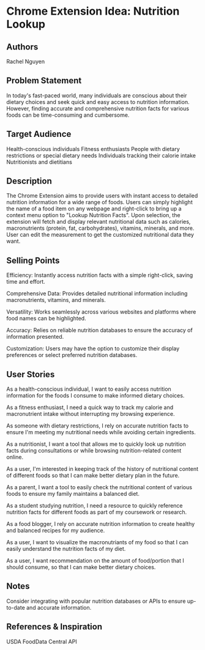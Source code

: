 # Chrome Extension Idea: Nutrition Lookup

## Authors

Rachel Nguyen

## Problem Statement

In today's fast-paced world, many individuals are conscious about their dietary choices and seek quick and easy access to nutrition information. However, finding accurate and comprehensive nutrition facts for various foods can be time-consuming and cumbersome.


## Target Audience

Health-conscious individuals
Fitness enthusiasts
People with dietary restrictions or special dietary needs
Individuals tracking their calorie intake
Nutritionists and dietitians


## Description

The Chrome Extension aims to provide users with instant access to detailed nutrition information for a wide range of foods. Users can simply highlight the name of a food item on any webpage and right-click to bring up a context menu option to "Lookup Nutrition Facts". Upon selection, the extension will fetch and display relevant nutritional data such as calories, macronutrients (protein, fat, carbohydrates), vitamins, minerals, and more. User can edit the measurement to get the customized 
nutritional data they want. 

## Selling Points

Efficiency: Instantly access nutrition facts with a simple right-click, saving time and effort.

Comprehensive Data: Provides detailed nutritional information including macronutrients, vitamins, and minerals.

Versatility: Works seamlessly across various websites and platforms where food names can be highlighted.

Accuracy: Relies on reliable nutrition databases to ensure the accuracy of information presented.

Customization: Users may have the option to customize their display preferences or select preferred nutrition databases.

## User Stories

As a health-conscious individual, I want to easily access nutrition information for the foods I consume to make informed dietary choices.

As a fitness enthusiast, I need a quick way to track my calorie and macronutrient intake without interrupting my browsing experience.

As someone with dietary restrictions, I rely on accurate nutrition facts to ensure I'm meeting my nutritional needs while avoiding certain ingredients.

As a nutritionist, I want a tool that allows me to quickly look up nutrition facts during consultations or while browsing nutrition-related content online.

As a user, I'm interested in keeping track of the history of nutritional content of different foods so that I can make better dietary plan in the 
future.

As a parent, I want a tool to easily check the nutritional content of various foods to ensure my family maintains a balanced diet.

As a student studying nutrition, I need a resource to quickly reference nutrition facts for different foods as part of my coursework or research.

As a food blogger, I rely on accurate nutrition information to create healthy and balanced recipes for my audience.

As a user, I want to visualize the macronutriants of my food so that I 
can easily understand the nutrition facts of my diet.

As a user, I want recommendation on the amount of food/portion that I 
should consume, so that I can make better dietary choices.

## Notes

Consider integrating with popular nutrition databases or APIs to ensure up-to-date and accurate information.

## References & Inspiration

USDA FoodData Central API